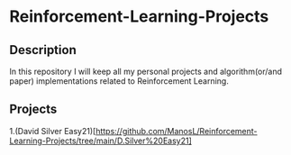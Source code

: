 # Reinforcement-Learning-Projects

## Description

In this repository I will keep all my personal projects and algorithm(or/and paper)
implementations related to Reinforcement Learning.

## Projects

1.(David Silver Easy21)[https://github.com/ManosL/Reinforcement-Learning-Projects/tree/main/D.Silver%20Easy21]
